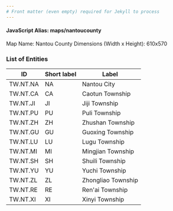 ```yaml
---
# Front matter (even empty) required for Jekyll to process
---
```


#### JavaScript Alias: maps/nantoucounty

Map Name: Nantou County
Dimensions (Width x Height): 610x570





### List of Entities

ID | Short label | Label
---|---|---|
TW.NT.NA | NA | Nantou City
TW.NT.CA | CA | Caotun Township
TW.NT.JI | JI | Jiji Township
TW.NT.PU | PU | Puli Township		
TW.NT.ZH | ZH | Zhushan Township
TW.NT.GU | GU | Guoxing Township
TW.NT.LU | LU | Lugu Township
TW.NT.MI | MI | Mingjian Township		
TW.NT.SH | SH | Shuili Township
TW.NT.YU | YU | Yuchi Township
TW.NT.ZL | ZL | Zhongliao Township
TW.NT.RE | RE | Ren'ai Township		
TW.NT.XI | XI | Xinyi Township